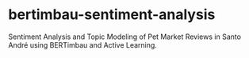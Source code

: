 # bertimbau-sentiment-analysis
Sentiment Analysis and Topic Modeling of Pet Market Reviews in Santo André using BERTimbau and Active Learning.
